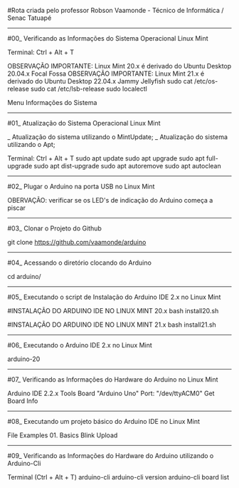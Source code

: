 #Rota criada pelo professor Robson Vaamonde - Técnico de Informática / Senac Tatuapé

____________________

#00_ Verificando as Informações do Sistema Operacional Linux Mint

Terminal: Ctrl + Alt + T

OBSERVAÇÃO IMPORTANTE: Linux Mint 20.x é derivado do Ubuntu Desktop 20.04.x Focal Fossa 
OBSERVAÇÃO IMPORTANTE: Linux Mint 21.x é derivado do Ubuntu Desktop 22.04.x Jammy Jellyfish
sudo cat /etc/os-release
sudo cat /etc/lsb-release
sudo localectl

Menu
	Informações do Sistema

____________________

#01_ Atualização do Sistema Operacional Linux Mint

_ Atualização do sistema utilizando o MintUpdate;
_ Atualização do sistema utilizando o Apt;

Terminal: Ctrl + Alt + T
	sudo apt update
	sudo apt upgrade
	sudo apt full-upgrade
	sudo apt dist-upgrade
	sudo apt autoremove
	sudo apt autoclean

____________________

#02_ Plugar o Arduino na porta USB no Linux Mint

OBERVAÇÃO: verificar se os LED's de indicação do Arduino começa a piscar

____________________

#03_ Clonar o Projeto do Github

git clone https://github.com/vaamonde/arduino

____________________

#04_ Acessando o diretório clocando do Arduino

cd arduino/

____________________

#05_ Executando o script de Instalação do Arduino IDE 2.x no Linux Mint

#INSTALAÇÃO DO ARDUINO IDE NO LINUX MINT 20.x
bash install20.sh

#INSTALAÇÃO DO ARDUINO IDE NO LINUX MINT 21.x
bash install21.sh

____________________

#06_ Executando o Arduino IDE 2.x no Linux Mint

arduino-20

____________________

#07_ Verificando as Informações do Hardware do Arduino no Linux Mint

Arduino IDE 2.2.x
	Tools
		Board "Arduino Uno"
		Port: "/dev/ttyACM0"
		Get Board Info

____________________

#08_ Executando um projeto básico do Arduino IDE no Linux Mint

File
	Examples
		01. Basics
			Blink
				Upload

____________________

#09_ Verificando as Informações do Hardware do Arduino utilizando o Arduino-Cli

Terminal (Ctrl + Alt + T)
	arduino-cli
	arduino-cli version
	arduino-cli board list
